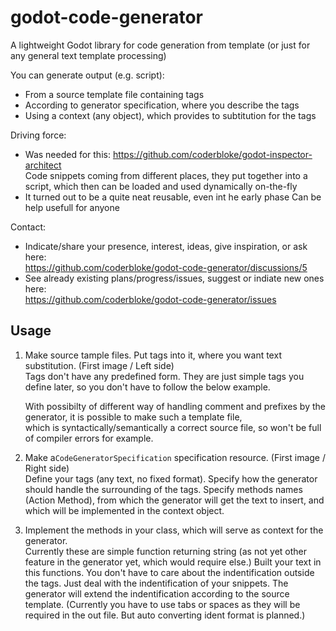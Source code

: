 # godot-code-generator

A lightweight Godot library for code generation from template (or just for any general text template processing)

You can generate output (e.g. script):
- From a source template file containing tags
- According to generator specification, where you describe the tags
- Using a context (any object), which provides to subtitution for the tags 

Driving force:
- Was needed for this: https://github.com/coderbloke/godot-inspector-architect<br>
  Code snippets coming from different places, they put together into a script, which then can be loaded and used dynamically on-the-fly
- It turned out to be a quite neat reusable, even int he early phase
  Can be help usefull for anyone
  
Contact:
- Indicate/share your presence, interest, ideas, give inspiration, or ask here:<br>
  [ https://github.com/coderbloke/godot-code-generator/discussions/5 ](https://github.com/coderbloke/godot-code-generator/discussions/5)
- See already existing plans/progress/issues, suggest or indiate new ones here:<br>
  https://github.com/coderbloke/godot-code-generator/issues

Usage
--

1. Make source tample files. Put tags into it, where you want text substitution. (First image / Left side)<br>
   Tags don't have any predefined form. They are just simple tags you define later, so you don't have to follow the below example.<br>
   
   With possibilty of different way of handling comment and prefixes by the generator, it is possible to make such a template file,<br>
   which is syntactically/semantically a correct source file, so won't be full of compiler errors for example.
   
2. Make a`CodeGeneratorSpecification` specification resource. (First image / Right side)<br>
   Define your tags (any text, no fixed format). Specify how the generator should handle the surrounding of the tags.
   Specify methods names (Action Method), from which the generator will get the text to insert, and which will be implemented in the context object.
   
3. Implement the methods in your class, which will serve as context for the generator.<br>
   Currently these are simple function returning string (as not yet other feature in the generator yet, which would require else.)
   Built your text in this functions. You don't have to care about the indentification outside the tags.
   Just deal with the indentification of your snippets. The generator will extend the indentification according to the source template.
   (Currently you have to use tabs or spaces as they will be required in the out file. But auto converting ident format is planned.)
 
